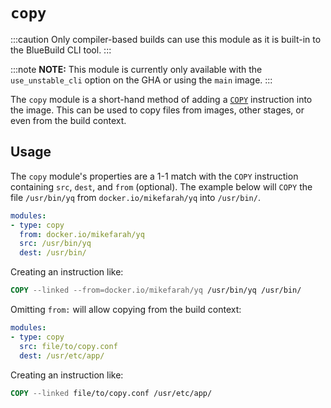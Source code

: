# `copy`

:::caution
Only compiler-based builds can use this module as it is built-in to the BlueBuild CLI tool.
:::

:::note
**NOTE:** This module is currently only available with the `use_unstable_cli` option on the GHA or using the `main` image.
:::

The `copy` module is a short-hand method of adding a [`COPY`](https://docs.docker.com/reference/dockerfile/#copy) instruction into the image. This can be used to copy files from images, other stages, or even from the build context. 

## Usage

The `copy` module's properties are a 1-1 match with the `COPY` instruction containing `src`, `dest`, and `from` (optional). The example below will `COPY` the file `/usr/bin/yq` from `docker.io/mikefarah/yq` into `/usr/bin/`.

```yaml
modules:
- type: copy
  from: docker.io/mikefarah/yq
  src: /usr/bin/yq
  dest: /usr/bin/
```

Creating an instruction like:

```dockerfile
COPY --linked --from=docker.io/mikefarah/yq /usr/bin/yq /usr/bin/
```

Omitting `from:` will allow copying from the build context:

```yaml
modules:
- type: copy
  src: file/to/copy.conf
  dest: /usr/etc/app/
```

Creating an instruction like:

```dockerfile
COPY --linked file/to/copy.conf /usr/etc/app/
```
